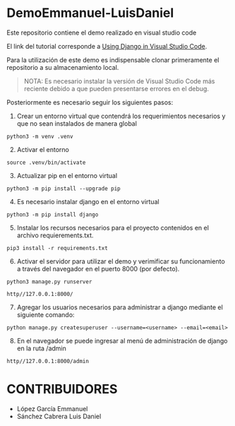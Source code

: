 # DemoEmmanuel-LuisDaniel
Este repositorio contiene el demo realizado en visual studio code

El link del tutorial corresponde a [Using Django in Visual Studio Code](https://code.visualstudio.com/docs/python/tutorial-django). 

Para la utilización de este demo es indispensable clonar primeramente el repositorio a su almacenamiento local.

>NOTA: Es necesario instalar la versión de Visual Studio Code más reciente debido a que pueden presentarse errores en el debug.

Posteriormente es necesario seguir los siguientes pasos:

1. Crear un entorno virtual que contendrá los requerimientos necesarios y que no sean instalados de manera global 

`python3 -m venv .venv`

2. Activar el entorno 

`source .venv/bin/activate`

3. Actualizar pip en el entorno virtual 

`python3 -m pip install --upgrade pip`

4. Es necesario instalar django en el entorno virtual 

`python3 -m pip install django`

5. Instalar los recursos necesarios para el proyecto contenidos en el archivo requierements.txt.

`pip3 install -r requirements.txt`

6. Activar el servidor para utilizar el demo y verimificar su funcionamiento a través del navegador en el puerto 8000 (por defecto).

`python3 manage.py runserver`

`http//127.0.0.1:8000/`

7. Agregar los usuarios necesarios para administrar a django mediante el siguiente comando:

`python manage.py createsuperuser --username=<username> --email=<email>`

8. En el navegador se puede ingresar al menú de administración de django en la ruta /admin

`http//127.0.0.1:8000/admin`

# CONTRIBUIDORES

- López García Emmanuel
- Sánchez Cabrera Luis Daniel
